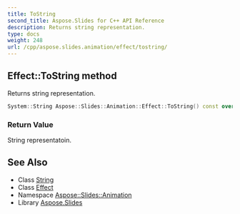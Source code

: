 ```yaml
---
title: ToString
second_title: Aspose.Slides for C++ API Reference
description: Returns string representation.
type: docs
weight: 248
url: /cpp/aspose.slides.animation/effect/tostring/
---
```

## Effect::ToString method


Returns string representation.

```cpp
System::String Aspose::Slides::Animation::Effect::ToString() const override
```


### Return Value

String representatoin.

## See Also

* Class [String](../../../system/string/)
* Class [Effect](../)
* Namespace [Aspose::Slides::Animation](../../)
* Library [Aspose.Slides](../../../)
